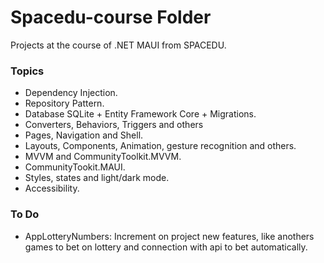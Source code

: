 # Spacedu-course Folder

Projects at the course of .NET MAUI from SPACEDU.

### Topics
- Dependency Injection.
- Repository Pattern.
- Database SQLite + Entity Framework Core + Migrations.
- Converters, Behaviors, Triggers and others
- Pages, Navigation and Shell.
- Layouts, Components, Animation, gesture recognition and others.
- MVVM and CommunityToolkit.MVVM.
- CommunityTookit.MAUI.
- Styles, states and light/dark mode.
- Accessibility.

### To Do

- AppLotteryNumbers: Increment on project new features, like anothers games to bet on lottery and connection with api to bet automatically.
